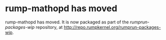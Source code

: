 rump-mathopd has moved
======================

rump-mathopd has moved. It is now packaged as part of the
_rumprun-packages-wip_ repository, at
http://repo.rumpkernel.org/rumprun-packages-wip.

